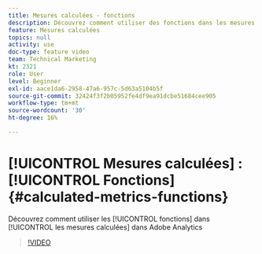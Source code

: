 ```yaml
---
title: Mesures calculées - fonctions
description: Découvrez comment utiliser des fonctions dans les mesures calculées dans Adobe Analytics
feature: Mesures calculées
topics: null
activity: use
doc-type: feature video
team: Technical Marketing
kt: 2321
role: User
level: Beginner
exl-id: aace1da6-2958-47a6-957c-5d63a5104b5f
source-git-commit: 32424f3f2b05952fe4df9ea91dcbe51684cee905
workflow-type: tm+mt
source-wordcount: '30'
ht-degree: 16%

---
```


# [!UICONTROL Mesures calculées] :  [!UICONTROL Fonctions] {#calculated-metrics-functions}

Découvrez comment utiliser les [!UICONTROL fonctions] dans [!UICONTROL les mesures calculées] dans Adobe Analytics

>[!VIDEO](https://video.tv.adobe.com/v/25408/?quality=12)
